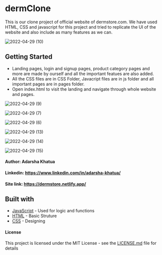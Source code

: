 # dermClone


This is our clone project of official website of dermstore.com. We have used HTML, CSS and javascript for this project and tried to replicate the UI of the website and also include as many features as we can. 

![2022-04-29 (10)](https://user-images.githubusercontent.com/97473442/165982588-5456499a-9af6-4731-b279-c7bc56a22f31.png)

## Getting Started

- Landing pages, login and signup pages, product category pages and more are made by ourself and all the important featues are also added.
- All the CSS files are in CSS Folder, Javacript files are in js folder and all important pages are in pages folder.
- Open index.html to visit the landing and navigate through whole website and pages.

![2022-04-29 (9)](https://user-images.githubusercontent.com/97473442/165981914-31ae9522-5908-4e5c-92fa-1b3a15567ff1.png)


![2022-04-29 (7)](https://user-images.githubusercontent.com/97473442/165982815-49c35837-cdfb-4010-b1c1-12d0e0a1ac63.png)


![2022-04-29 (6)](https://user-images.githubusercontent.com/97473442/165982841-3ec52e90-256d-4bff-9417-e52676ea10ee.png)


![2022-04-29 (13)](https://user-images.githubusercontent.com/97473442/165982894-d4d66c81-329f-4423-8521-33d1df721eed.png)


![2022-04-29 (14)](https://user-images.githubusercontent.com/97473442/165982914-7d42eb34-a872-4484-972a-da27d2c567f3.png)


![2022-04-29 (15)](https://user-images.githubusercontent.com/97473442/165982940-33540724-4a41-4146-9c63-e395c653eed9.png)


#### Author: Adarsha Khatua
#### Linkedin: https://www.linkedin.com/in/adarsha-khatua/
#### Site link: https://dermstore.netlify.app/

## Built with
* [JavaScript](https://developer.mozilla.org/en-US/docs/Web/JavaScript) - Used for logic and functions
* [HTML](https://maven.apache.org/) - Basic Struture
* [CSS](https://developer.mozilla.org/en-US/docs/Web/HTML) - Designing

#### License

This project is licensed under the MIT License - see the [LICENSE.md](LICENSE.md) file for details



